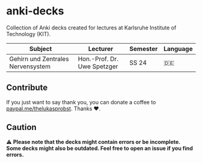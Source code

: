 # anki-decks
Collection of Anki decks created for lectures at Karlsruhe Institute of Technology (KIT).


| Subject                                    | Lecturer                    | Semester | Language |
| ------------------------------------------ | --------------------------- | -------- | -------- |
| Gehirn und Zentrales Nervensystem          | Hon.-Prof. Dr. Uwe Spetzger | SS 24    | :de:     |

## Contribute

If you just want to say thank you, you can donate a coffee to [paypal.me/thelukasprobst](https://paypal.me/thelukasprobst). Thanks :heart:.

## Caution

:warning: **Please note that the decks might contain errors or be incomplete. Some decks might also be outdated. Feel free to open an issue if you find errors.**
